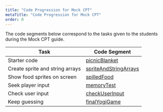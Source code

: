 ```yaml
---
title: "Code Progression for Mock CPT"
metaTitle: "Code Progression for Mock CPT"
order: 0
---
```


The code segments below correspond to the tasks given to the students during the Mock CPT guide.

| Task | Code Segment |
|---|---|
| Starter code | [picnicBlanket]() |
| Create sprite and string arrays | [spriteAndStringArrays]() |
| Show food sprites on screen | [spilledFood]() |
| Seek player input | [memoryTest]() |
| Check user input | [checkUserInput]() |
| Keep guessing | [finalYogiGame]() |
